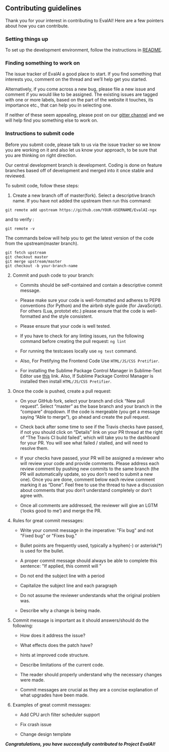 ## Contributing guidelines

Thank you for your interest in contributing to EvalAI! Here are a few pointers about how you can contribute.

### Setting things up

To set up the development environment, follow the instructions in [README](https://github.com/Cloud-CV/EvalAI-ngx/blob/master/README.md).

### Finding something to work on

The issue tracker of EvalAI a good place to start. If you find something that interests you, comment on the thread and we’ll help get you started.

Alternatively, if you come across a new bug, please file a new issue and comment if you would like to be assigned. The existing issues are tagged with one or more labels, based on the part of the website it touches, its importance etc., that can help you in selecting one.

If neither of these seem appealing, please post on our [gitter channel](https://gitter.im/Cloud-CV/EvalAI) and we will help find you something else to work on.

### Instructions to submit code

Before you submit code, please talk to us via the issue tracker so we know you are working on it and also let us know your approach, to be sure that you are thinking on right direction.

Our central development branch is development. Coding is done on feature branches based off of development and merged into it once stable and reviewed. 

To submit code, follow these steps:

1. Create a new branch off of master(fork). Select a descriptive branch name. If you have not added the upstream then run this command:

```
git remote add upstream https://github.com/YOUR-USERNAME/EvalAI-ngx
```
and to verify :

```
git remote -v
```

The commands below will help you to get the latest version of the code from the upstream(master branch). 

```
git fetch upstream
git checkout master
git merge upstream/master
git checkout -b your-branch-name
```

2. Commit and push code to your branch:

    - Commits should be self-contained and contain a descriptive commit message.

    - Please make sure your code is well-formatted and adheres to PEP8 conventions (for Python) and the airbnb style guide (for JavaScript). For others (Lua, prototxt etc.) please ensure that the code is well-formatted and the style consistent.

    - Please ensure that your code is well tested.

    - If you have to check for any linting issues, run the following command before creating the pull request:
        ```ng lint```
    - For running the testcases locally use ```ng test``` command.
    
    - Also, For Pretifying the Frontend Code Use ```HTML/JS/CSS Pretifier```.
    
    - For installing the Sublime Package Control Manager in Sublime-Text Editor use [this](https://packagecontrol.io/installation#st2) link. Also, If Sublime Package Control Manager is installed then install ```HTML/JS/CSS Pretifier```.
3. Once the code is pushed, create a pull request:
    - On your GitHub fork, select your branch and click “New pull request”. Select “master” as the base branch and your branch in the “compare” dropdown.
      If the code is mergeable (you get a message saying “Able to merge”), go ahead and create the pull request.
      
    - Check back after some time to see if the Travis checks have passed, if not you should click on “Details” link on your PR thread at the right of “The Travis CI build failed”, which will take you to the dashboard for your PR. You will see what failed / stalled, and will need to resolve them.
    
    - If your checks have passed, your PR will be assigned a reviewer who will review your code and provide comments. Please address each review comment by pushing new commits to the same branch (the PR will automatically update, so you don’t need to submit a new one). Once you are done, comment below each review comment marking it as “Done”. Feel free to use the thread to have a discussion about comments that you don’t understand completely or don’t agree with.
    - Once all comments are addressed, the reviewer will give an LGTM (‘looks good to me’) and merge the PR.

4. Rules for great commit messages:
    
    - Write your commit message in the imperative: "Fix bug" and not "Fixed bug" or "Fixes bug."
    
    - Bullet points are frequently used, typically a hyphen(-) or asterisk(*) is used for the bullet.
    
    - A proper commit message should always be able to complete this sentence: "If applied, this commit will <your commit message here>"
    
    - Do not end the subject line with a period
    
    - Capitalize the subject line and each paragraph
    
    - Do not assume the reviewer understands what the original problem was.
    
    - Describe why a change is being made.
    
5. Commit message is important as it should answers/should do the following:
    
    - How does it address the issue?
    
    - What effects does the patch have?
    
    - hints at improved code structure.
    
    - Describe limitations of the current code.
    
    - The reader should properly understand why the necessary changes were made.
    
    - Commit messages are crucial as they are a concise explanation of what upgrades have been made.
    
6. Examples of great commit messages:

    - Add CPU arch filter scheduler support

    - Fix crash issue
    
    - Change design template
    
***Congratulations, you have successfully contributed to Project EvalAI!***
